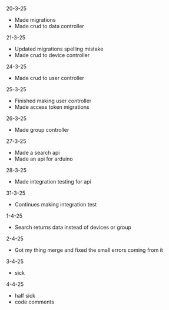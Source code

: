 20-3-25
 - Made migrations
 - Made crud to data controller

21-3-25
 - Updated migrations spelling mistake
 - Made crud to device controller

24-3-25
 - Made crud to user controller

25-3-25
 - Finished making user controller
 - Made access token migrations

26-3-25
 - Made group controller

27-3-25
 - Made a search api
 - Made an api for arduino

28-3-25
 - Made integration testing for api

31-3-25
 - Continues making integration test

1-4-25
 - Search returns data instead of devices or group

2-4-25
 - Got my thing merge and fixed the small errors coming from it

3-4-25
 - sick

4-4-25
 - half sick
 - code comments
